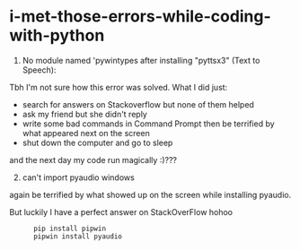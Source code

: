 # i-met-those-errors-while-coding-with-python
1. No module named 'pywintypes after installing "pyttsx3" (Text to Speech):

Tbh I'm not sure how this error was solved. What I did just:

+ search for answers on Stackoverflow but none of them helped
+ ask my friend but she didn't reply
+ write some bad commands in Command Prompt then be terrified by what appeared next on the screen
+ shut down the computer and go to sleep

and the next day my code run magically :)???

2. can't import pyaudio windows

again be terrified by what showed up on the screen while installing pyaudio.

But luckily I have a perfect answer on StackOverFlow hohoo

          pip install pipwin
          pipwin install pyaudio
